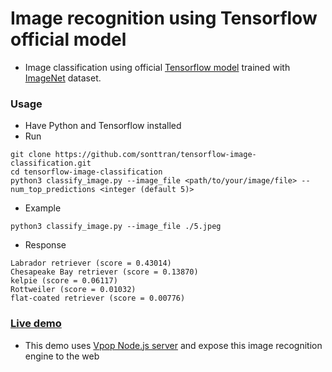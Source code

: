 # Image recognition using Tensorflow official model
* Image classification using official <a href="https://github.com/tensorflow/models">Tensorflow model</a> trained with <a href="http://www.image-net.org/">ImageNet</a> dataset.

### Usage
* Have Python and Tensorflow installed
* Run
```
git clone https://github.com/sonttran/tensorflow-image-classification.git
cd tensorflow-image-classification
python3 classify_image.py --image_file <path/to/your/image/file> --num_top_predictions <integer (default 5)>
```
* Example
```
python3 classify_image.py --image_file ./5.jpeg 
```
* Response
```
Labrador retriever (score = 0.43014)
Chesapeake Bay retriever (score = 0.13870)
kelpie (score = 0.06117)
Rottweiler (score = 0.01032)
flat-coated retriever (score = 0.00776)
```
### <a href="">Live demo</a> 
* This demo uses <a href="https://github.com/sonttran/server">Vpop Node.js server</a> and expose this image recognition engine to the web
